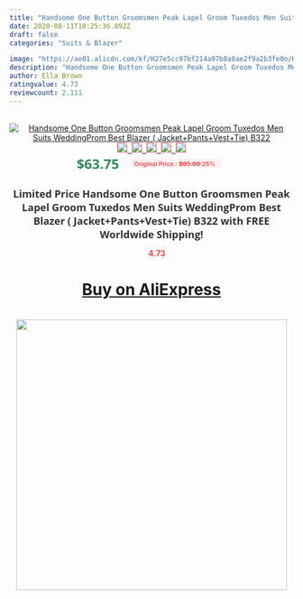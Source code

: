 ```yaml
---
title: "Handsome One Button Groomsmen Peak Lapel Groom Tuxedos Men Suits WeddingProm Best Blazer ( Jacket+Pants+Vest+Tie) B322"
date: 2020-08-11T10:25:36.892Z
draft: false
categories: "Suits & Blazer"

image: "https://ae01.alicdn.com/kf/H27e5cc97bf214a97b8a8ae2f9a2b3fe0o/Handsome-One-Button-Groomsmen-Peak-Lapel-Groom-Tuxedos-Men-Suits-Wedding-Prom-Best-Blazer-Jacket-Pants.jpg"
description: "Handsome One Button Groomsmen Peak Lapel Groom Tuxedos Men Suits WeddingProm Best Blazer ( Jacket+Pants+Vest+Tie) B322"
author: Ella Brown
ratingvalue: 4.73
reviewcount: 2.111
---
```

<br>
<div style="text-align: center;">
<a href="https://s.click.aliexpress.com/e/_9ufW6Z" target="_blank" rel="nofollow noopener noreferrer"><img alt="Handsome One Button Groomsmen Peak Lapel Groom Tuxedos Men Suits WeddingProm Best Blazer ( Jacket+Pants+Vest+Tie) B322" class="magnifier-image" src="https://ae01.alicdn.com/kf/H27e5cc97bf214a97b8a8ae2f9a2b3fe0o/Handsome-One-Button-Groomsmen-Peak-Lapel-Groom-Tuxedos-Men-Suits-Wedding-Prom-Best-Blazer-Jacket-Pants.jpg_640x640.jpg">
<br>
<img style="border:1px solid salmon" src="https://ae01.alicdn.com/kf/H27e5cc97bf214a97b8a8ae2f9a2b3fe0o/Handsome-One-Button-Groomsmen-Peak-Lapel-Groom-Tuxedos-Men-Suits-Wedding-Prom-Best-Blazer-Jacket-Pants.jpg_120x120.jpg">&nbsp;&nbsp;<img style="border:1px solid salmon" src="https://ae01.alicdn.com/kf/Hb86b89691fda41c1abd2dd4d0c2fa9c7k/Handsome-One-Button-Groomsmen-Peak-Lapel-Groom-Tuxedos-Men-Suits-Wedding-Prom-Best-Blazer-Jacket-Pants.jpg_120x120.jpg">&nbsp;&nbsp;<img style="border:1px solid salmon" src="https://ae01.alicdn.com/kf/Hadff6074f2f647e3960b038cab3c9177b/Handsome-One-Button-Groomsmen-Peak-Lapel-Groom-Tuxedos-Men-Suits-Wedding-Prom-Best-Blazer-Jacket-Pants.jpg_120x120.jpg">&nbsp;&nbsp;<img style="border:1px solid salmon" src="https://ae01.alicdn.com/kf/H95a156608797493084a23eaa53f19452W/Handsome-One-Button-Groomsmen-Peak-Lapel-Groom-Tuxedos-Men-Suits-Wedding-Prom-Best-Blazer-Jacket-Pants.jpg_120x120.jpg">&nbsp;&nbsp;<img style="border:1px solid salmon" src="https://ae01.alicdn.com/kf/H49659d3beee4499db64e688544a31714J/Handsome-One-Button-Groomsmen-Peak-Lapel-Groom-Tuxedos-Men-Suits-Wedding-Prom-Best-Blazer-Jacket-Pants.jpg_120x120.jpg"></a></div><br0>
<div style="text-align: center;"><span style="background-color: white; border: 0px; box-sizing: border-box; color: seagreen; display: inline-block; font-family: &quot;open sans&quot; , &quot;arial&quot; , &quot;helvetica&quot; , sans-serif , &quot;heiti&quot;; font-size: 24px; font-stretch: inherit; font-weight: 700; line-height: inherit; margin: 0px 10px 0px 0px; padding: 0px; vertical-align: middle;">$63.75 </span>
<span style="background: rgb(255 , 241 , 241); border-radius: 3px; border: 0px; box-sizing: border-box; color: #ff4747; display: inline-block; font-family: inherit; font-size: 12px; font-stretch: inherit; font-style: inherit; font-variant: inherit; font-weight: 600; line-height: inherit; margin: 0px; padding: 2px 5px; transform: scale(0.9); vertical-align: middle;">Original Price : <b style="text-decoration: line-through;">$85.00 </b> 25%&nbsp;&nbsp;</span></div>
<h1 style="color: #333333; display: inline-block; font-family: &quot;open sans&quot; , &quot;arial&quot; , &quot;helvetica&quot; , sans-serif , &quot;heiti&quot;; font-size: 18px; font-stretch: inherit; font-weight: 700; text-align: center;">Limited Price Handsome One Button Groomsmen Peak Lapel Groom Tuxedos Men Suits WeddingProm Best Blazer ( Jacket+Pants+Vest+Tie) B322 with FREE Worldwide Shipping!</h1>
<div style="color: #ff4747; text-align: center;">
<img src="https://4.bp.blogspot.com/-M0ZcTcb-5uY/XleCXlxnR4I/AAAAAAAAAEc/OrjgMkXV1oMQFaCRZj5HQwOCBcu3w1FegCPcBGAYYCw/s1600/star.png" style="height: 15px;">&nbsp;<b>4.73</b></div>
<div class="button_cont" align="center"><a class="buynow_a" href="https://s.click.aliexpress.com/e/_9ufW6Z" target="_blank" rel="nofollow noopener noreferrer"><H1>Buy on AliExpress</H1></a></div><br>
<div class="separator" style="clear: both; text-align: center;">
<img src="https://lh3.googleusercontent.com/-pTy5HemUv9M/XlePHvY0dAI/AAAAAAAAAE4/0nX5iRUoIWY8eMW9Dpxeirr157OZliDIgCLcBGAsYHQ/s1600/badge.gif" width="480">
</div>
